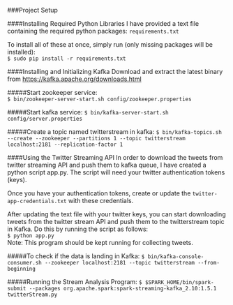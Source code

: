 

###Project Setup 
 
####Installing Required Python Libraries 
I have provided a text file containing the required python packages: `requirements.txt`

To install all of these at once, simply run (only missing packages will be installed):    
`$ sudo pip install -r requirements.txt`
 
####Installing and Initializing Kafka 
Download and extract the latest binary from https://kafka.apache.org/downloads.html

#####Start zookeeper service:  
`$ bin/zookeeper-server-start.sh config/zookeeper.properties`
 
#####Start kafka service: 
`$ bin/kafka-server-start.sh config/server.properties`
 
#####Create a topic named twitterstream in kafka: 
`$ bin/kafka-topics.sh --create --zookeeper --partitions 1 --topic twitterstream localhost:2181 --replication-factor 1`

 
####Using the Twitter Streaming API 
In order to download the tweets from twitter streaming API and push them to kafka queue, I have created a python script
app.py. The script will need your twitter authentication tokens (keys).

Once you have your authentication tokens, create or update the `twitter-app-credentials.txt` with these  credentials.

After updating the text file with your twitter keys, you can start downloading tweets from the twitter stream API and push them to the twitterstream topic in Kafka. Do this by running the script as follows:   
`$ python app.py`   
Note: This program should be kept running for collecting tweets. 
 
#####To check if the data is landing in Kafka: 
`$ bin/kafka-console-consumer.sh --zookeeper localhost:2181 --topic twitterstream --from-beginning`

#####Running the Stream Analysis Program:
`$ $SPARK_HOME/bin/spark-submit --packages org.apache.spark:spark-streaming-kafka_2.10:1.5.1 twitterStream.py`
